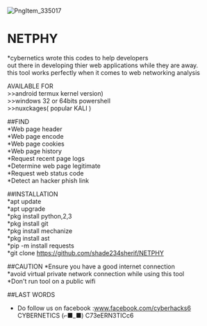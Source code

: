 ![PngItem_335017](https://user-images.githubusercontent.com/79071277/160509126-d9c11dbb-867c-4192-aaca-0cb726b3fdaa.png)
# NETPHY</br>
*cybernetics wrote this codes to help developers</br>
out there in developing thier web applications while they are away. </br>
this tool works perfectly when it comes to web networking analysis</br>
<p></p>
AVAILABLE FOR </br>
>>android termux kernel version)</br>
>>windows 32 or  64bits powershell</br>
>>nuxckages( popular KALI )</br>

##FIND</br>
*Web page header</br>
*Web page encode</br>
*Web page cookies</br>
*Web page history</br>
*Request recent page logs </br>
*Determine web page legitimate</br>
*Request web status code </br>
*Detect an hacker phish link</br>

##INSTALLATION </br>
*apt update </br>
*apt upgrade </br>
*pkg install python,2,3 </br>
*pkg install git </br>
*pkg install mechanize</br>
*pkg install ast</br>
*pip -m install requests</br>
*git clone https://github.com/shade234sherif/NETPHY</br>

##CAUTION
*Ensure you have a good internet connection</br>
*avoid virtual private network connection while using this tool</br>
*Don't run tool on a public wifi </br>

##LAST WORDS</br>
* Do follow us on facebook :www.facebook.com/cyberhacks6</br>
CYBERNETICS (⌐■_■)            C73eERN3TICc6
